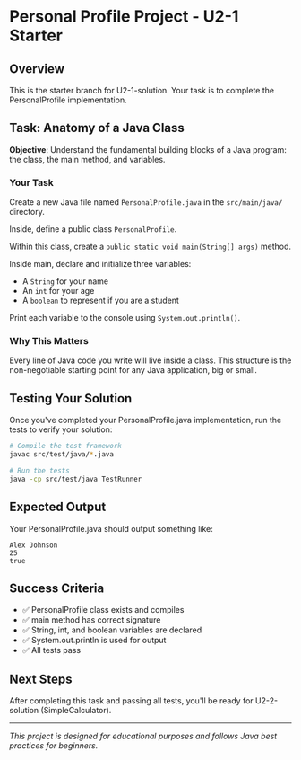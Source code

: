 # Personal Profile Project - U2-1 Starter

## Overview
This is the starter branch for U2-1-solution. Your task is to complete the PersonalProfile implementation.

## Task: Anatomy of a Java Class
**Objective**: Understand the fundamental building blocks of a Java program: the class, the main method, and variables.

### Your Task
Create a new Java file named `PersonalProfile.java` in the `src/main/java/` directory.

Inside, define a public class `PersonalProfile`.

Within this class, create a `public static void main(String[] args)` method.

Inside main, declare and initialize three variables:
- A `String` for your name
- An `int` for your age  
- A `boolean` to represent if you are a student

Print each variable to the console using `System.out.println()`.

### Why This Matters
Every line of Java code you write will live inside a class. This structure is the non-negotiable starting point for any Java application, big or small.

## Testing Your Solution
Once you've completed your PersonalProfile.java implementation, run the tests to verify your solution:

```bash
# Compile the test framework
javac src/test/java/*.java

# Run the tests
java -cp src/test/java TestRunner
```

## Expected Output
Your PersonalProfile.java should output something like:
```
Alex Johnson
25
true
```

## Success Criteria
- ✅ PersonalProfile class exists and compiles
- ✅ main method has correct signature
- ✅ String, int, and boolean variables are declared
- ✅ System.out.println is used for output
- ✅ All tests pass

## Next Steps
After completing this task and passing all tests, you'll be ready for U2-2-solution (SimpleCalculator).

---

*This project is designed for educational purposes and follows Java best practices for beginners.*
